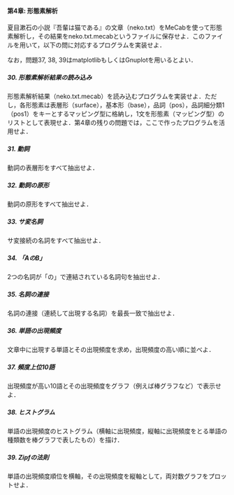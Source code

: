 #### 第4章: 形態素解析
夏目漱石の小説『吾輩は猫である』の文章（neko.txt）をMeCabを使って形態素解析し，その結果をneko.txt.mecabというファイルに保存せよ．このファイルを用いて，以下の問に対応するプログラムを実装せよ．

なお，問題37, 38, 39はmatplotlibもしくはGnuplotを用いるとよい．

##### 30. 形態素解析結果の読み込み
形態素解析結果（neko.txt.mecab）を読み込むプログラムを実装せよ．ただし，各形態素は表層形（surface），基本形（base），品詞（pos），品詞細分類1（pos1）をキーとするマッピング型に格納し，1文を形態素（マッピング型）のリストとして表現せよ．第4章の残りの問題では，ここで作ったプログラムを活用せよ．

##### 31. 動詞
動詞の表層形をすべて抽出せよ．

##### 32. 動詞の原形
動詞の原形をすべて抽出せよ．

##### 33. サ変名詞
サ変接続の名詞をすべて抽出せよ．

##### 34. 「AのB」
2つの名詞が「の」で連結されている名詞句を抽出せよ．

##### 35. 名詞の連接
名詞の連接（連続して出現する名詞）を最長一致で抽出せよ．

##### 36. 単語の出現頻度
文章中に出現する単語とその出現頻度を求め，出現頻度の高い順に並べよ．

##### 37. 頻度上位10語
出現頻度が高い10語とその出現頻度をグラフ（例えば棒グラフなど）で表示せよ．

##### 38. ヒストグラム
単語の出現頻度のヒストグラム（横軸に出現頻度，縦軸に出現頻度をとる単語の種類数を棒グラフで表したもの）を描け．

##### 39. Zipfの法則
単語の出現頻度順位を横軸，その出現頻度を縦軸として，両対数グラフをプロットせよ．
